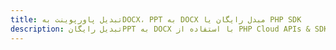 ---title: تبدیل پاورپوینت بهDOCX، PPT به DOCX مبدل رایگان یا PHP SDKdescription: تبدیل رایگانPPT به DOCX با استفاده از PHP Cloud APIs & SDK. همچنین اسناد Microsoft PowerPoint را در Cloud ایجاد، ویرایش و رندر کنید.---